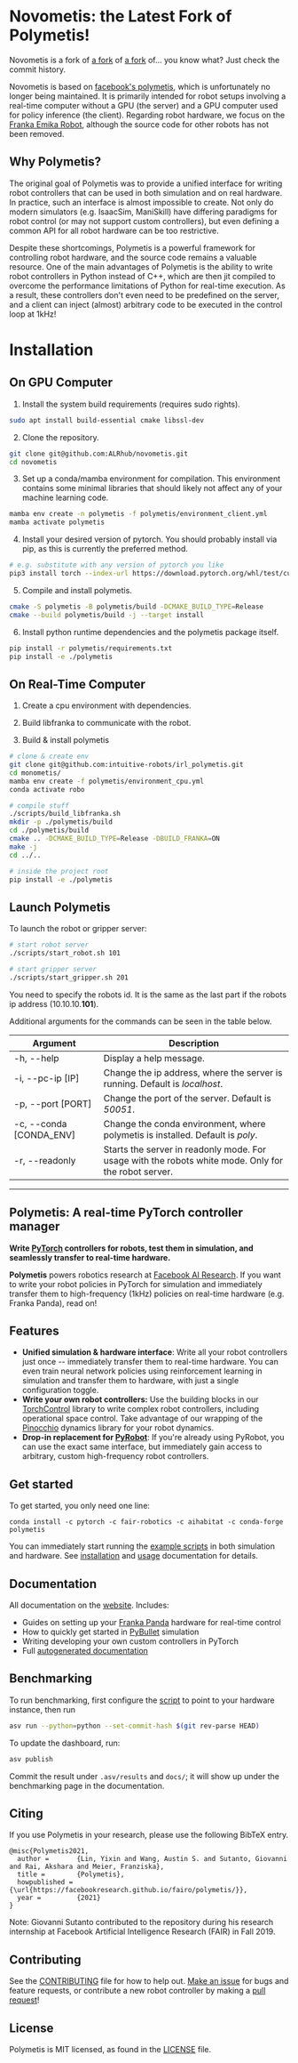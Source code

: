 # Novometis: the Latest Fork of Polymetis!

Novometis is a fork of [a fork](https://github.com/intuitive-robots/irl_polymetis) of [a fork](https://github.com/hengyuan-hu/monometis) of... you know what? Just check the commit history.

Novometis is based on [facebook's polymetis](https://github.com/facebookresearch/fairo/tree/main/polymetis), which is unfortunately no longer being maintained.
It is primarily intended for robot setups involving a real-time computer without a GPU (the server) and a GPU computer used for policy inference (the client).
Regarding robot hardware, we focus on the [Franka Emika Robot](https://robodk.com/robot/Franka/Emika-Panda), although the source code for other robots has not been removed.

## Why Polymetis?

The original goal of Polymetis was to provide a unified interface for writing robot controllers that can be used in both simulation and on real hardware.
In practice, such an interface is almost impossible to create.
Not only do modern simulators (e.g. IsaacSim, ManiSkill) have differing paradigms for robot control (or may not support custom controllers), but even defining a common API for all robot hardware can be too restrictive.

Despite these shortcomings, Polymetis is a powerful framework for controlling robot hardware, and the source code remains a valuable resource.
One of the main advantages of Polymetis is the ability to write robot controllers in Python instead of C++, which are then jit compiled to overcome the performance limitations of Python for real-time execution.
As a result, these controllers don't even need to be predefined on the server, and a client can inject (almost) arbitrary code to be executed in the control loop at 1kHz!

# Installation

## On GPU Computer

1. Install the system build requirements (requires sudo rights).

```bash
sudo apt install build-essential cmake libssl-dev
```

2. Clone the repository.

```bash
git clone git@github.com:ALRhub/novometis.git
cd novometis
```

3. Set up a conda/mamba environment for compilation.
This environment contains some minimal libraries that should likely not affect any of your machine learning code.

```bash
mamba env create -n polymetis -f polymetis/environment_client.yml
mamba activate polymetis
```

4. Install your desired version of pytorch.
You should probably install via pip, as this is currently the preferred method.

```bash
# e.g. substitute with any version of pytorch you like
pip3 install torch --index-url https://download.pytorch.org/whl/test/cu128
```

5. Compile and install polymetis.

```bash
cmake -S polymetis -B polymetis/build -DCMAKE_BUILD_TYPE=Release
cmake --build polymetis/build -j --target install
```

6. Install python runtime dependencies and the polymetis package itself.
```bash
pip install -r polymetis/requirements.txt
pip install -e ./polymetis
```

## On Real-Time Computer

1) Create a cpu environment with dependencies.

2) Build libfranka to communicate with the robot.

3) Build & install polymetis

```bash
# clone & create env
git clone git@github.com:intuitive-robots/irl_polymetis.git
cd monometis/
mamba env create -f polymetis/environment_cpu.yml
conda activate robo

# compile stuff
./scripts/build_libfranka.sh
mkdir -p ./polymetis/build
cd ./polymetis/build
cmake .. -DCMAKE_BUILD_TYPE=Release -DBUILD_FRANKA=ON
make -j
cd ../..

# inside the project root
pip install -e ./polymetis
```

## Launch Polymetis

To launch the robot or gripper server:

```bash
# start robot server
./scripts/start_robot.sh 101

# start gripper server
./scripts/start_gripper.sh 201
```

You need to specify the robots id. It is the same as the last part if the robots ip address (10.10.10.**101**).

Additional arguments for the commands can be seen in the table below.

Argument                | Description
----------------------- | -----------
-h, --help              | Display a help message.
-i, --pc-ip [IP]        | Change the ip address, where the server is running. Default is *localhost*.
-p, --port [PORT]       | Change the port of the server. Default is *50051*.
-c, --conda [CONDA_ENV] | Change the conda environment, where polymetis is installed. Default is *poly*.
-r, --readonly          | Starts the server in readonly mode. For usage with the robots white mode. Only for the robot server.

---

## Polymetis: A real-time PyTorch controller manager

**Write [PyTorch](http://pytorch.org/) controllers for robots, test them in simulation, and seamlessly transfer to real-time hardware.**

**Polymetis** powers robotics research at [Facebook AI Research](https://ai.facebook.com/). If you want to write your robot policies in PyTorch for simulation and immediately transfer them to high-frequency (1kHz) policies on real-time hardware (e.g. Franka Panda), read on!

## Features

- **Unified simulation & hardware interface**: Write all your robot controllers just once -- immediately transfer them to real-time hardware. You can even train neural network policies using reinforcement learning in simulation and transfer them to hardware, with just a single configuration toggle.
- **Write your own robot controllers:** Use the building blocks in our [TorchControl](https://facebookresearch.github.io/fairo/polymetis/torchcontrol-doc.html) library to write complex robot controllers, including operational space control. Take advantage of our wrapping of the [Pinocchio](https://github.com/stack-of-tasks/pinocchio) dynamics library for your robot dynamics.
- **Drop-in replacement for [PyRobot](https://pyrobot.org/)**: If you're already using PyRobot, you can use the exact same interface, but immediately gain access to arbitrary, custom high-frequency robot controllers.

## Get started

To get started, you only need one line:

```
conda install -c pytorch -c fair-robotics -c aihabitat -c conda-forge polymetis
```

You can immediately start running the [example scripts](https://github.com/facebookresearch/fairo/tree/main/polymetis/examples) in both simulation and hardware. See [installation](https://facebookresearch.github.io/fairo/polymetis/installation.html) and [usage](https://facebookresearch.github.io/fairo/polymetis/usage.html) documentation for details.

## Documentation

All documentation on the [website](https://facebookresearch.github.io/fairo/polymetis/). Includes:

- Guides on setting up your [Franka Panda](https://frankaemika.github.io/docs/libfranka.html) hardware for real-time control
- How to quickly get started in [PyBullet](https://github.com/bulletphysics/bullet30) simulation
- Writing developing your own custom controllers in PyTorch
- Full [autogenerated documentation](https://facebookresearch.github.io/fairo/polymetis/modules.html)

## Benchmarking

To run benchmarking, first configure the [script](polymetis/tests/python/polymetis/benchmarks/benchmark_robustness.py) to point to your hardware instance, then run

```bash
asv run --python=python --set-commit-hash $(git rev-parse HEAD)
```

To update the dashboard, run:

```bash
asv publish
```

Commit the result under `.asv/results` and `docs/`; it will show up under the benchmarking page in the documentation.

## Citing
If you use Polymetis in your research, please use the following BibTeX entry.
```
@misc{Polymetis2021,
  author =       {Lin, Yixin and Wang, Austin S. and Sutanto, Giovanni and Rai, Akshara and Meier, Franziska},
  title =        {Polymetis},
  howpublished = {\url{https://facebookresearch.github.io/fairo/polymetis/}},
  year =         {2021}
}
```

Note: Giovanni Sutanto contributed to the repository during his research internship at Facebook Artificial Intelligence Research (FAIR) in Fall 2019.

## Contributing

See the [CONTRIBUTING](CONTRIBUTING.md) file for how to help out. [Make an issue](https://github.com/facebookresearch/fairo/issues/new/choose) for bugs and feature requests, or contribute a new robot controller by making a [pull request](https://github.com/facebookresearch/fairo/pulls)!

## License
Polymetis is MIT licensed, as found in the [LICENSE](LICENSE) file.
